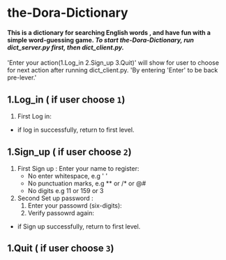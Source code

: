 # the-Dora-Dictionary
#### This is a dictionary for searching English words , and have fun with a simple word-guessing game. ***To start the-Dora-Dictionary, run dict_server.py first, then dict_client.py.*** 

'Enter your action(1.Log_in 2.Sign_up 3.Quit)' will show for user to choose for next action after running dict_client.py.
'By entering 'Enter' to be back pre-lever.'

## 1.Log_in ( if user choose ```1```)
1. First Log in:
- if log in successfully, return to first level.
     
## 1.Sign_up ( if user choose ```2```)
1. First Sign up :
Enter your name to register:
   - No enter whitespace, e.g '  '
   - No punctuation marks, e.g ** or /* or @#
   - No digits e.g 11 or 159 or 3
2. Second Set up password :
   1. Enter your passowrd (six-digits): 
   2. Verify passowrd again: 
   
- if Sign up successfully, return to first level.
                      
## 1.Quit ( if user choose ```3```)
